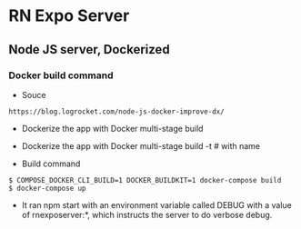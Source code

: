 # RN Expo Server
## Node JS server, Dockerized

### Docker build command

- Souce
```url
https://blog.logrocket.com/node-js-docker-improve-dx/
```

- Dockerize the app with Docker multi-stage build
- Dockerize the app with Docker multi-stage build -t <app-name> # with name

- Build command
```shell
$ COMPOSE_DOCKER_CLI_BUILD=1 DOCKER_BUILDKIT=1 docker-compose build
$ docker-compose up
```
- It ran npm start with an environment variable called DEBUG with a value of rnexposerver:*, which instructs the server to do verbose debug.